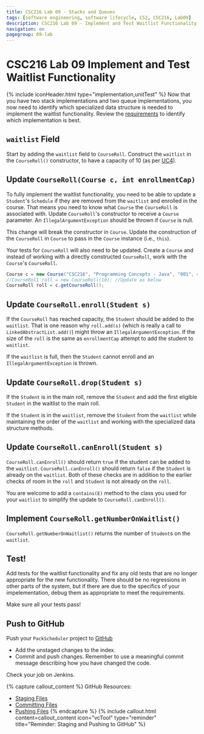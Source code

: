 ```yaml
---
title: CSC216 Lab 09 - Stacks and Queues
tags: [software engineering, software lifecycle, CS2, CSC216, Lab09]
description: CSC216 Lab 09 - Implement and Test Waitlist Functionality
navigation: on
pagegroup: 09-lab
---
```


# CSC216 Lab 09 Implement and Test Waitlist Functionality
{% include iconHeader.html type="implementation,unitTest" %}
Now that you have two stack implementations and two queue implementations, you now need to identify which specialized data structure is needed to implement the waitlist functionality.  Review the [requirements](09-lab-requirements#uc6) to identify which implementation is best.


## `waitlist` Field
Start by adding the `waitlist` field to `CourseRoll`.  Construct the `waitlist` in the `CourseRoll()` constructor, to have a capacity of 10 (as per [UC4](09-lab-requirement#uc4)).


## Update `CourseRoll(Course c, int enrollmentCap)`
To fully implement the waitlist functionality, you need to be able to update a `Student`'s `Schedule` if they are removed from the `waitlist` and enrolled in the course.  That means you need to know what `Course` the `CourseRoll` is associated with.  Update `CourseRoll`'s constructor to receive a `Course` parameter.  An `IllegalArgumentException` should be thrown if `Course` is null.

This change will break the constructor in `Course`.  Update the construction of the `CourseRoll` in `Course` to pass in the `Course` instance (i.e., `this`).

Your tests for `CourseRoll` will also need to be updated.  Create a `Course` and instead of working with a directly constructed `CourseRoll`, work with the `Course`'s `CourseRoll`. 

```java
Course c = new Course("CSC216", "Programming Concepts - Java", "001", 4, "sesmith5", 10, "A");
//CourseRoll roll = new CourseRoll(10); //Update as below
CourseRoll roll = c.getCourseRoll();
```
    

## Update `CourseRoll.enroll(Student s)`
If the `CourseRoll` has reached capacity, the `Student` should be added to the `waitlist`.  That is one reason why `roll.add(s)` (which is really a call to `LinkedAbstractList.add()`) might throw an `IllegalArgumentException`.  If the size of the `roll` is the same as `enrollmentCap` attempt to add the student to `waitlist`.

If the `waitlist` is full, then the `Student` cannot enroll and an `IllegalArgumentException` is thrown.


## Update `CourseRoll.drop(Student s)`
If the `Student` is in the main roll, remove the `Student` and add the first eligible `Student` in the waitlist to the main roll.  

If the `Student` is in the `waitlist`, remove the `Student` from the `waitlist` while maintaining the order of the `waitlist` and working with the specialized data structure methods.

## Update `CourseRoll.canEnroll(Student s)`
`CourseRoll.canEnroll()` should return `true` if the student can be added to the `waitlist`.  `CourseRoll.canEnroll()` should return `false` if the `Student` is already on the `waitlist`.  Both of these checks are in addition to the earlier checks of room in the `roll` and `Student` is not already on the `roll`.

You are welcome to add a `contains(E)` method to the class you used for your `waitlist` to simplify the update to `CourseRoll.canEnroll()`.  


## Implement `CourseRoll.getNumberOnWaitlist()`
`CourseRoll.getNumberOnWaitlist()` returns the number of `Student`s on the `waitlist`.


## Test!
Add tests for the waitlist functionality and fix any old tests that are no longer appropriate for the new functionality.  There should be no regressions in other parts of the system, but if there are due to the specifics of your impelementation, debug them as appropriate to meet the requirements.

Make sure all your tests pass!


## Push to GitHub
Push your `PackScheduler` project to [GitHub](https://github.ncsu.edu)

  * Add the unstaged changes to the index.
  * Commit and push changes.  Remember to use a meaningful commit message describing how you have changed the code.  
  
Check your job on Jenkins.

{% capture callout_content %}
GitHub Resources:

  * [Staging Files](../../git-tutorial/git-staging)
  * [Committing Files](../../git-tutorial/git-commit)
  * [Pushing Files](../../git-tutorial/git-push)
{% endcapture %}
{% include callout.html content=callout_content icon="vcTool" type="reminder" title="Reminder: Staging and Pushing to GitHub" %}